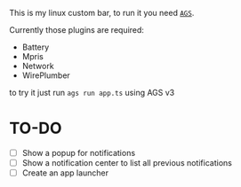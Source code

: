 This is my linux custom bar, to run it you need [`AGS`](https://github.com/aylur/ags/tree/v3).

Currently those plugins are required:
- Battery
- Mpris
- Network
- WirePlumber

to try it just run `ags run app.ts` using AGS v3

# TO-DO
- [ ] Show a popup for notifications
- [ ] Show a notification center to list all previous notifications
- [ ] Create an app launcher